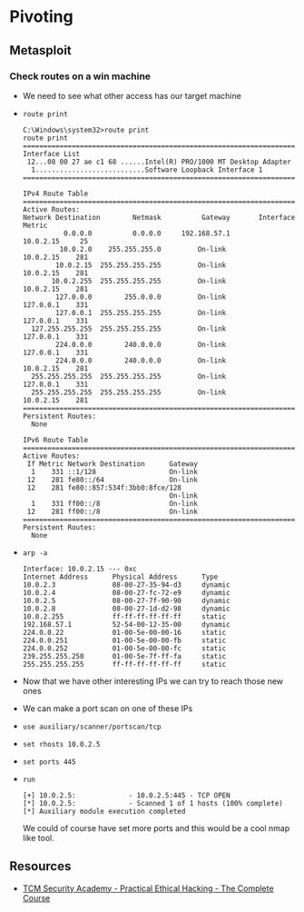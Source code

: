 # Pivoting

## Metasploit

### Check routes on a win machine

- We need to see what other access has our target machine

- `route print`
  ```
  C:\Windows\system32>route print
  route print
  ===========================================================================
  Interface List
   12...08 00 27 ae c1 68 ......Intel(R) PRO/1000 MT Desktop Adapter
    1...........................Software Loopback Interface 1
  ===========================================================================

  IPv4 Route Table
  ===========================================================================
  Active Routes:
  Network Destination        Netmask          Gateway       Interface  Metric
            0.0.0.0          0.0.0.0     192.168.57.1        10.0.2.15     25
           10.0.2.0    255.255.255.0         On-link         10.0.2.15    281
          10.0.2.15  255.255.255.255         On-link         10.0.2.15    281
         10.0.2.255  255.255.255.255         On-link         10.0.2.15    281
          127.0.0.0        255.0.0.0         On-link         127.0.0.1    331
          127.0.0.1  255.255.255.255         On-link         127.0.0.1    331
    127.255.255.255  255.255.255.255         On-link         127.0.0.1    331
          224.0.0.0        240.0.0.0         On-link         127.0.0.1    331
          224.0.0.0        240.0.0.0         On-link         10.0.2.15    281
    255.255.255.255  255.255.255.255         On-link         127.0.0.1    331
    255.255.255.255  255.255.255.255         On-link         10.0.2.15    281
  ===========================================================================
  Persistent Routes:
    None

  IPv6 Route Table
  ===========================================================================
  Active Routes:
   If Metric Network Destination      Gateway
    1    331 ::1/128                  On-link
   12    281 fe80::/64                On-link
   12    281 fe80::857:534f:3bb0:8fce/128
                                      On-link
    1    331 ff00::/8                 On-link
   12    281 ff00::/8                 On-link
  ===========================================================================
  Persistent Routes:
    None
  ```

- `arp -a`
  ```
  Interface: 10.0.2.15 --- 0xc
  Internet Address      Physical Address      Type
  10.0.2.3              08-00-27-35-94-d3     dynamic   
  10.0.2.4              08-00-27-fc-72-e9     dynamic   
  10.0.2.5              08-00-27-7f-90-90     dynamic   
  10.0.2.8              08-00-27-1d-d2-98     dynamic   
  10.0.2.255            ff-ff-ff-ff-ff-ff     static    
  192.168.57.1          52-54-00-12-35-00     dynamic   
  224.0.0.22            01-00-5e-00-00-16     static    
  224.0.0.251           01-00-5e-00-00-fb     static    
  224.0.0.252           01-00-5e-00-00-fc     static    
  239.255.255.250       01-00-5e-7f-ff-fa     static    
  255.255.255.255       ff-ff-ff-ff-ff-ff     static    
  ```

- Now that we have other interesting IPs we can try to reach those new ones
- We can make a port scan on one of these IPs
- `use auxiliary/scanner/portscan/tcp`
- `set rhosts 10.0.2.5`
- `set ports 445`
- `run`
  ```
  [+] 10.0.2.5:             - 10.0.2.5:445 - TCP OPEN
  [*] 10.0.2.5:             - Scanned 1 of 1 hosts (100% complete)
  [*] Auxiliary module execution completed
  ```  
  We could of course have set more ports and this would be a cool nmap like tool.
  
  
## Resources

- [TCM Security Academy - Practical Ethical Hacking - The Complete Course](https://academy.tcm-sec.com/p/practical-ethical-hacking-the-complete-course)
